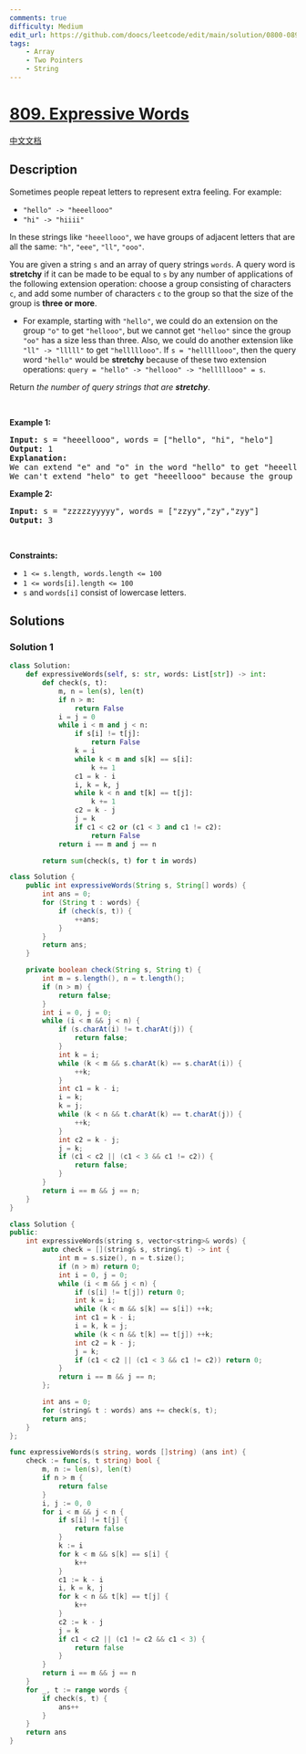 ```yaml
---
comments: true
difficulty: Medium
edit_url: https://github.com/doocs/leetcode/edit/main/solution/0800-0899/0809.Expressive%20Words/README_EN.md
tags:
    - Array
    - Two Pointers
    - String
---
```


<!-- problem:start -->

# [809. Expressive Words](https://leetcode.com/problems/expressive-words)

[中文文档](/solution/0800-0899/0809.Expressive%20Words/README.md)

## Description

<p>Sometimes people repeat letters to represent extra feeling. For example:</p>

<ul>
	<li><code>&quot;hello&quot; -&gt; &quot;heeellooo&quot;</code></li>
	<li><code>&quot;hi&quot; -&gt; &quot;hiiii&quot;</code></li>
</ul>

<p>In these strings like <code>&quot;heeellooo&quot;</code>, we have groups of adjacent letters that are all the same: <code>&quot;h&quot;</code>, <code>&quot;eee&quot;</code>, <code>&quot;ll&quot;</code>, <code>&quot;ooo&quot;</code>.</p>

<p>You are given a string <code>s</code> and an array of query strings <code>words</code>. A query word is <strong>stretchy</strong> if it can be made to be equal to <code>s</code> by any number of applications of the following extension operation: choose a group consisting of characters <code>c</code>, and add some number of characters <code>c</code> to the group so that the size of the group is <strong>three or more</strong>.</p>

<ul>
	<li>For example, starting with <code>&quot;hello&quot;</code>, we could do an extension on the group <code>&quot;o&quot;</code> to get <code>&quot;hellooo&quot;</code>, but we cannot get <code>&quot;helloo&quot;</code> since the group <code>&quot;oo&quot;</code> has a size less than three. Also, we could do another extension like <code>&quot;ll&quot; -&gt; &quot;lllll&quot;</code> to get <code>&quot;helllllooo&quot;</code>. If <code>s = &quot;helllllooo&quot;</code>, then the query word <code>&quot;hello&quot;</code> would be <strong>stretchy</strong> because of these two extension operations: <code>query = &quot;hello&quot; -&gt; &quot;hellooo&quot; -&gt; &quot;helllllooo&quot; = s</code>.</li>
</ul>

<p>Return <em>the number of query strings that are <strong>stretchy</strong></em>.</p>

<p>&nbsp;</p>
<p><strong class="example">Example 1:</strong></p>

<pre>
<strong>Input:</strong> s = &quot;heeellooo&quot;, words = [&quot;hello&quot;, &quot;hi&quot;, &quot;helo&quot;]
<strong>Output:</strong> 1
<strong>Explanation:</strong> 
We can extend &quot;e&quot; and &quot;o&quot; in the word &quot;hello&quot; to get &quot;heeellooo&quot;.
We can&#39;t extend &quot;helo&quot; to get &quot;heeellooo&quot; because the group &quot;ll&quot; is not size 3 or more.
</pre>

<p><strong class="example">Example 2:</strong></p>

<pre>
<strong>Input:</strong> s = &quot;zzzzzyyyyy&quot;, words = [&quot;zzyy&quot;,&quot;zy&quot;,&quot;zyy&quot;]
<strong>Output:</strong> 3
</pre>

<p>&nbsp;</p>
<p><strong>Constraints:</strong></p>

<ul>
	<li><code>1 &lt;= s.length, words.length &lt;= 100</code></li>
	<li><code>1 &lt;= words[i].length &lt;= 100</code></li>
	<li><code>s</code> and <code>words[i]</code> consist of lowercase letters.</li>
</ul>

## Solutions

<!-- solution:start -->

### Solution 1

<!-- tabs:start -->

```python
class Solution:
    def expressiveWords(self, s: str, words: List[str]) -> int:
        def check(s, t):
            m, n = len(s), len(t)
            if n > m:
                return False
            i = j = 0
            while i < m and j < n:
                if s[i] != t[j]:
                    return False
                k = i
                while k < m and s[k] == s[i]:
                    k += 1
                c1 = k - i
                i, k = k, j
                while k < n and t[k] == t[j]:
                    k += 1
                c2 = k - j
                j = k
                if c1 < c2 or (c1 < 3 and c1 != c2):
                    return False
            return i == m and j == n

        return sum(check(s, t) for t in words)
```

```java
class Solution {
    public int expressiveWords(String s, String[] words) {
        int ans = 0;
        for (String t : words) {
            if (check(s, t)) {
                ++ans;
            }
        }
        return ans;
    }

    private boolean check(String s, String t) {
        int m = s.length(), n = t.length();
        if (n > m) {
            return false;
        }
        int i = 0, j = 0;
        while (i < m && j < n) {
            if (s.charAt(i) != t.charAt(j)) {
                return false;
            }
            int k = i;
            while (k < m && s.charAt(k) == s.charAt(i)) {
                ++k;
            }
            int c1 = k - i;
            i = k;
            k = j;
            while (k < n && t.charAt(k) == t.charAt(j)) {
                ++k;
            }
            int c2 = k - j;
            j = k;
            if (c1 < c2 || (c1 < 3 && c1 != c2)) {
                return false;
            }
        }
        return i == m && j == n;
    }
}
```

```cpp
class Solution {
public:
    int expressiveWords(string s, vector<string>& words) {
        auto check = [](string& s, string& t) -> int {
            int m = s.size(), n = t.size();
            if (n > m) return 0;
            int i = 0, j = 0;
            while (i < m && j < n) {
                if (s[i] != t[j]) return 0;
                int k = i;
                while (k < m && s[k] == s[i]) ++k;
                int c1 = k - i;
                i = k, k = j;
                while (k < n && t[k] == t[j]) ++k;
                int c2 = k - j;
                j = k;
                if (c1 < c2 || (c1 < 3 && c1 != c2)) return 0;
            }
            return i == m && j == n;
        };

        int ans = 0;
        for (string& t : words) ans += check(s, t);
        return ans;
    }
};
```

```go
func expressiveWords(s string, words []string) (ans int) {
	check := func(s, t string) bool {
		m, n := len(s), len(t)
		if n > m {
			return false
		}
		i, j := 0, 0
		for i < m && j < n {
			if s[i] != t[j] {
				return false
			}
			k := i
			for k < m && s[k] == s[i] {
				k++
			}
			c1 := k - i
			i, k = k, j
			for k < n && t[k] == t[j] {
				k++
			}
			c2 := k - j
			j = k
			if c1 < c2 || (c1 != c2 && c1 < 3) {
				return false
			}
		}
		return i == m && j == n
	}
	for _, t := range words {
		if check(s, t) {
			ans++
		}
	}
	return ans
}
```

<!-- tabs:end -->

<!-- solution:end -->

<!-- problem:end -->
